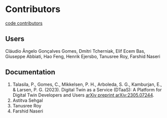 # Contributors

[code contributors](https://github.com/INTO-CPS-Association/DTaaS/graphs/contributors)

## Users

Cláudio Ângelo Gonçalves Gomes, Dmitri Tcherniak,
Elif Ecem Bas, Giuseppe Abbiati, Hao Feng,
Henrik Ejersbo, Tanusree Roy, Farshid Naseri

## Documentation

1. Talasila, P., Gomes, C., Mikkelsen, P. H., Arboleda, S. G., Kamburjan,
   E., & Larsen, P. G. (2023).
   Digital Twin as a Service (DTaaS): A Platform for Digital Twin Developers and Users
   [arXiv preprint arXiv:2305.07244](https://arxiv.org/abs/2305.07244).
1. Astitva Sehgal
1. Tanusree Roy
1. Farshid Naseri
